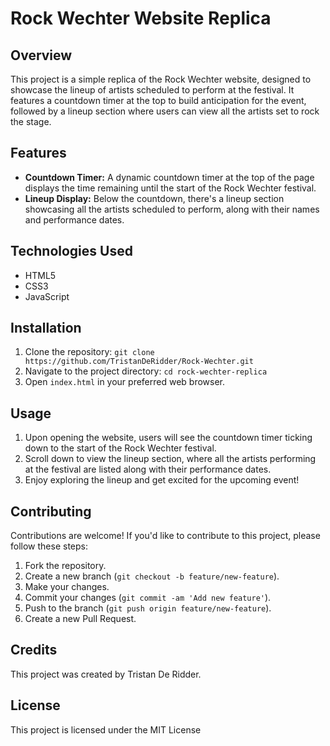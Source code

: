 # Rock Wechter Website Replica

## Overview
This project is a simple replica of the Rock Wechter website, designed to showcase the lineup of artists scheduled to perform at the festival. It features a countdown timer at the top to build anticipation for the event, followed by a lineup section where users can view all the artists set to rock the stage.

## Features
- **Countdown Timer:** A dynamic countdown timer at the top of the page displays the time remaining until the start of the Rock Wechter festival.
- **Lineup Display:** Below the countdown, there's a lineup section showcasing all the artists scheduled to perform, along with their names and performance dates.

## Technologies Used
- HTML5
- CSS3
- JavaScript

## Installation
1. Clone the repository: `git clone https://github.com/TristanDeRidder/Rock-Wechter.git`
2. Navigate to the project directory: `cd rock-wechter-replica`
3. Open `index.html` in your preferred web browser.

## Usage
1. Upon opening the website, users will see the countdown timer ticking down to the start of the Rock Wechter festival.
2. Scroll down to view the lineup section, where all the artists performing at the festival are listed along with their performance dates.
3. Enjoy exploring the lineup and get excited for the upcoming event!

## Contributing
Contributions are welcome! If you'd like to contribute to this project, please follow these steps:
1. Fork the repository.
2. Create a new branch (`git checkout -b feature/new-feature`).
3. Make your changes.
4. Commit your changes (`git commit -am 'Add new feature'`).
5. Push to the branch (`git push origin feature/new-feature`).
6. Create a new Pull Request.

## Credits
This project was created by Tristan De Ridder.

## License
This project is licensed under the MIT License